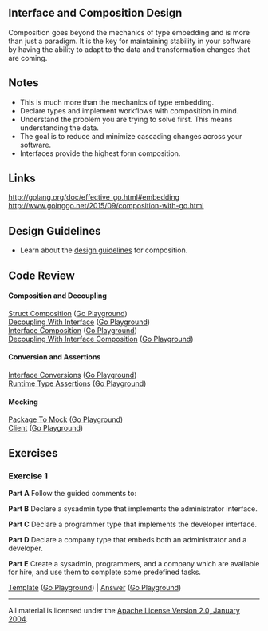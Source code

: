 ## Interface and Composition Design

Composition goes beyond the mechanics of type embedding and is more than just a paradigm. It is the key for maintaining stability in your software by having the ability to adapt to the data and transformation changes that are coming.

## Notes

* This is much more than the mechanics of type embedding.
* Declare types and implement workflows with composition in mind.
* Understand the problem you are trying to solve first. This means understanding the data.
* The goal is to reduce and minimize cascading changes across your software.
* Interfaces provide the highest form composition.

## Links

http://golang.org/doc/effective_go.html#embedding  
http://www.goinggo.net/2015/09/composition-with-go.html

## Design Guidelines

* Learn about the [design guidelines](../../reading/design_guidelines.md) for composition.

## Code Review

#### Composition and Decoupling

[Struct Composition](example1/example1.go) ([Go Playground](http://play.golang.org/p/qb0BxsfSIJ))  
[Decoupling With Interface](example2/example2.go) ([Go Playground](http://play.golang.org/p/2Qu1xXa-sj))  
[Interface Composition](example3/example3.go) ([Go Playground](http://play.golang.org/p/BK5reiShDo))  
[Decoupling With Interface Composition](example4/example4.go) ([Go Playground](http://play.golang.org/p/xN-9ROGkb6))  

#### Conversion and Assertions

[Interface Conversions](example5/example5.go) ([Go Playground](http://play.golang.org/p/wI0TmVBM-e))  
[Runtime Type Assertions](example6/example6.go) ([Go Playground](http://play.golang.org/p/cCL0iGjTpN))

#### Mocking

[Package To Mock](example7/pubsub/pubsub.go) ([Go Playground](http://play.golang.org/p/3a_zYeR8M7))  
[Client](example7/example7.go) ([Go Playground](http://play.golang.org/p/KnWJ6z4B0s))

## Exercises

### Exercise 1

**Part A** Follow the guided comments to:

**Part B** Declare a sysadmin type that implements the administrator interface.

**Part C** Declare a programmer type that implements the developer interface.

**Part D** Declare a company type that embeds both an administrator and a developer.

**Part E** Create a sysadmin, programmers, and a company which are available for hire, and use them to complete some predefined tasks.

[Template](exercises/template1/template1.go) ([Go Playground](http://play.golang.org/p/fMHqL8ZNHO)) | 
[Answer](exercises/exercise1/exercise1.go) ([Go Playground](http://play.golang.org/p/KpKx-w6LWJ))
___
All material is licensed under the [Apache License Version 2.0, January 2004](http://www.apache.org/licenses/LICENSE-2.0).